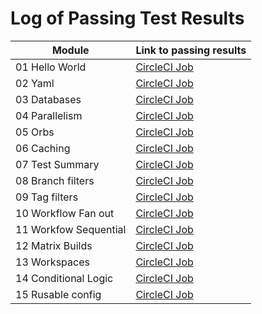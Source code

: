 # Log of Passing Test Results

| Module | Link to passing results|
|--------|:-----------------------|
| 01 Hello World | [CircleCI Job](https://app.circleci.com/pipelines/github/klsember/CircleCI-Training-Koans/9/workflows/f6f5bf0b-961c-403f-bc4b-4fec6e914c73/jobs/9) |
| 02 Yaml | [CircleCI Job](https://app.circleci.com/pipelines/github/klsember/CircleCI-Training-Koans/9/workflows/f6f5bf0b-961c-403f-bc4b-4fec6e914c73/jobs/9) |
| 03 Databases | [CircleCI Job]() |
| 04 Parallelism | [CircleCI Job]() |
| 05 Orbs |  [CircleCI Job]() |
| 06 Caching | [CircleCI Job]() |
| 07 Test Summary | [CircleCI Job]() |
| 08 Branch filters | [CircleCI Job]() |
| 09 Tag filters | [CircleCI Job]() |
| 10 Workflow Fan out | [CircleCI Job]() |
| 11 Workfow Sequential | [CircleCI Job]() |
| 12 Matrix Builds | [CircleCI Job]() |
| 13 Workspaces | [CircleCI Job]() |
| 14 Conditional Logic | [CircleCI Job]() |
| 15 Rusable config | [CircleCI Job]() |